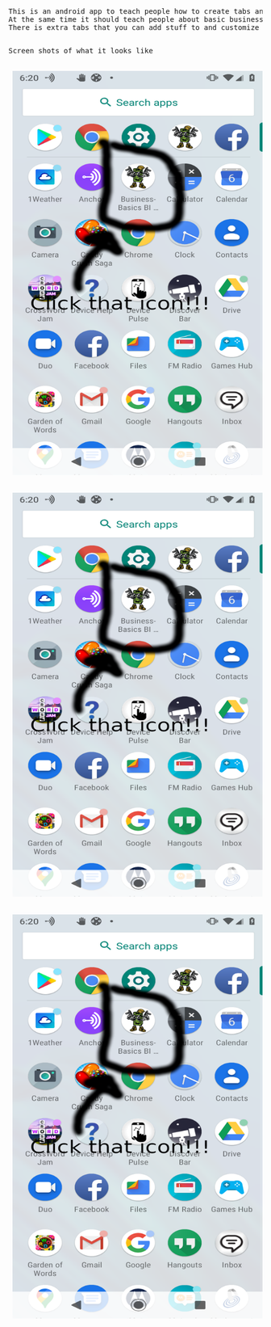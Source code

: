 <pre>
This is an android app to teach people how to create tabs and fragments for there apps.
At the same time it should teach people about basic business , accounting and finance mathematics.
There is extra tabs that you can add stuff to and customize as you like.
<pre>

Screen shots of what it looks like 
<br>
 <img src="BusinessBICON.png" alt="Girl in a jacket" width="500" height="800"> 
<br>
 <img src="BusinessBICON.png" alt="Girl in a jacket" width="500" height="800"> 
 <br>
 <img src="BusinessBICON.png" alt="Girl in a jacket" width="500" height="800"> 
